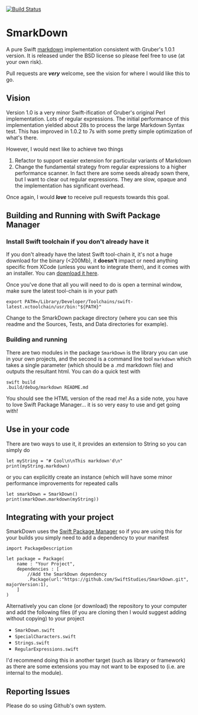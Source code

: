 [![Build Status](https://travis-ci.org/SwiftStudies/SmarkDown.svg?branch=master)](https://travis-ci.org/SwiftStudies/SmarkDown)

# SmarkDown

A pure Swift [markdown](http://daringfireball.net/projects/markdown/) implementation consistent with Gruber's 1.0.1  version. It is released under the BSD license so please feel free to use (at your own risk). 

Pull requests are ***very*** welcome, see the vision for where I would like this to go. 

## Vision

Version 1.0 is a very minor Swift-ification of Gruber's original Perl implementation. Lots of regular expressions. The initial performance of this implementation yielded about 28s to process the large Markdown Syntax test. This has improved in 1.0.2 to 7s with some pretty simple optimization of what's there. 

However, I would next like to achieve two things

 1. Refactor to support easier extension for particular variants of Markdown
 2. Change the fundamental strategy from regular expressions to a higher performance scanner. In fact there are some seeds already sown there, but I want to clear out regular expressions. They are slow, opaque and the implementation has significant overhead. 

Once again, I would ***love*** to receive pull requests towards this goal. 

## Building and Running with Swift Package Manager

### Install Swift toolchain if you don't already have it

If you don't already have the latest Swift tool-chain it, it's not a huge download for the binary (<200Mb), it **doesn't** impact or need anything specific from XCode (unless you want to integrate them), and it comes with an installer. You can [download it here](https://swift.org/download/).

Once you've done that all you will need to do is open a terminal window, make sure the latest tool-chain is in your path

	export PATH=/Library/Developer/Toolchains/swift-latest.xctoolchain/usr/bin:"${PATH}"
	
Change to the SmarkDown package directory (where you can see this readme and the Sources, Tests, and Data directories for example).

### Building and running

There are two modules in the package `SmarkDown` is the library you can use in your own projects, and the second is a command line tool `markdown` which takes a single parameter (which should be a .md markdown file) and outputs the resultant html. You can do a quick test with 

	swift build
	.build/debug/markdown README.md
	
You should see the HTML version of the read me! As a side note, you have to love Swift Package Manager... it is so very easy to use and get going with!

## Use in your code

There are two ways to use it, it provides an extension to String so you can simply do

    let myString = "# Cool\n\nThis markdown'd\n"
    print(myString.markdown)

or you can explicitly create an instance (which will have some minor performance improvements for repeated calls

    let smarkDown = SmarkDown()
    print(smarkDown.markdown(myString))

## Integrating with your project
SmarkDown uses the [Swift Package Manager](https://swift.org/package-manager/) so if you are using this for your builds you simply need to add a dependency to your manifest

	import PackageDescription
	
	let package = Package(
		name : "Your Project",
		dependencies : [
			//Add the SmarkDown dependency
			.Package(url:"https://github.com/SwiftStudies/SmarkDown.git", majorVersion:1),
		]
	)

Alternatively you can clone (or download) the repository to your computer and add the following files (if you are cloning then I would suggest adding without copying) to your project

 * `SmarkDown.swift`
 * `SpecialCharacters.swift`
 * `Strings.swift`
 * `RegularExpressions.swift`
 
I'd recommend doing this in another target (such as library or framework) as there are some extensions you may not want to be exposed to (i.e. are internal to the module). 

## Reporting Issues

Please do so using Github's own system. 

